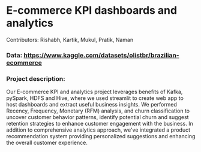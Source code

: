 # E-commerce KPI dashboards and analytics

Contributors: Rishabh, Kartik, Mukul, Pratik, Naman

### Data: https://www.kaggle.com/datasets/olistbr/brazilian-ecommerce

### Project description: 
Our E-commerce KPI and analytics project leverages benefits of Kafka, pySpark, HDFS and Hive, where we used streamlit to create web app to host dashboards and extract useful business insights. We performed Recency, Frequency, Monetary (RFM) analysis, and churn classification to uncover customer behavior patterns, identify potential churn and suggest retention strategies to enhance customer engagement with the business. In addition to comprehensive analytics approach, we've integrated a product recommendation system providing personalized suggestions and enhancing the overall customer experience. 
